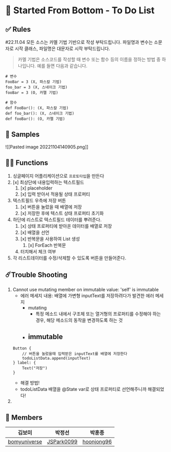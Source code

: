 # 🏁 Started From Bottom - To Do List

## ✅ Rules
#22.11.04 모든 소스는 카멜 기법 기반으로 작성 부탁드립니다. 파일명과 변수는 소문자로 시작 클래스, 파일명은 대문자로 시작 부탁드립니다.
> 카멜 기법은 소스코드를 작성할 때 변수 또는 함수 등의 이름을 정하는 방법 중 하나입니다. 예를 들면 다음과 같습니다.
```
# 변수
FooBar = 3 (X, 파스칼 기법)
foo_bar = 3 (X, 스네이크 기법)
fooBar = 3 (O, 카멜 기법)

# 함수
def FooBar(): (X, 파스칼 기법)
def foo_bar(): (X, 스네이크 기법)
def fooBar(): (O, 카멜 기법)
```

## 👀 Samples
![[Pasted image 20221104140905.png]]

## 🧑‍💻 Functions
1. 싱글페이지 어플리케이션으로 `프로토타입`을 만든다
2. [x] 최상단에 내용입력하는 텍스트필드
	1. [x] placeholder
	2. [x] 입력 받아서 적용될 상태 프로퍼티
3. 텍스트필드 우측에 저장 버튼
	1. [x] 버튼을 눌렀을 때 배열에 저장
	2. [x] 저장한 후에 텍스트 상태 프로퍼티 초기화
4. 하단에 리스트로 텍스트필드 테이터를 뿌려준다.
	1. [x] 상태 프로퍼티에 받아온 데이터를 배열로 저장
	2. [x] 배열을 선언
	3. [x] 반복문을 사용하여 List 생성
		1. [x] ForEach 반복문
	4. 터치해서 체크 여부
5. 각 리스트데이터를 수정/삭제할 수 있도록 버튼을 만들어준다.

## ☄️Trouble Shooting
1. Cannot use mutating member on immutable value: 'self' is immutable
	- 에러 메세지 내용: 배열에 가변형 inputText를 저장하려다가 발견한 에러 메세지
		- mutating
			- 특정 메소드 내에서 구조체 또는 열거형의 프로퍼티를 수정해야 하는 경우, 해당 메소드의 동작을 변경하도록 하는 것
		- immutable
			- 
	```
	Button {
		// 버튼을 눌렀을때 입력받은 inputText를 배열에 저장한다
		todoListData.append(inputText)
	} label: {
		Text("저장")
	}
	```
	- 해결 방법!
	- todoListData 배열을 @State var로 상태 프로퍼티로 선언해주니까 해결되었다!
2. 

## 👥 Members
|김보미|박정선|박훈종|
|------|---|---|
|[bomyuniverse](https://github.com/bomyuniverse)|[JSPark0099](https://github.com/JSPark0099)|[hoonjong96](https://github.com/hoonjong96)|
